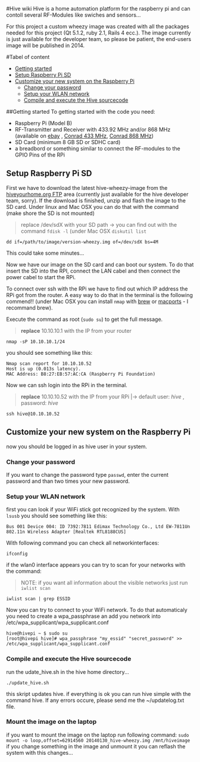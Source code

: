 #Hive wiki
Hive is a home automation platform for the raspberry pi and can contoll several RF-Modules like swiches and sensors...

For this project a custom wheezy image was created with all the packages needed for this project (Qt 5.1.2, ruby 2.1, Rails 4 ecc.). The image currently is just available for the developer team, so please be patient, the end-users image will be published in 2014. 

#Tabel of content
* [Getting started](https://github.com/HiveFive/Hive/wiki#getting-started)
* [Setup Raspberry Pi SD ](https://github.com/HiveFive/Hive/wiki#setup-raspberry-pi-sd)
* [Customize your new system on the Raspberry Pi](https://github.com/HiveFive/Hive/wiki#customize-your-new-system-on-the-raspberry-pi)
    * [Change your password](https://github.com/HiveFive/Hive/wiki#change-your-password)
    * [Setup your WLAN network](https://github.com/HiveFive/Hive/wiki/#setup-your-wlan-network)
    * [Compile and execute the Hive sourcecode](https://github.com/HiveFive/Hive/wiki#compile-and-execute-the-hive-sourcecode)

##Getting started
To getting started with the code you need:
* Raspberry Pi (Model B)
* RF-Transmitter and Receiver with 433.92 MHz and/or 868 MHz (available on [ebay](http://www.ebay.com/itm/433Mhz-WL-RF-Transmitter-Receiver-Module-Link-Kit-for-Arduino-ARM-MCU-Wireless-/380717845396?pt=LH_DefaultDomain_0&hash=item58a48d4b94) , [Conrad 433 MHz](http://www.conrad.at/ce/de/product/130428/Funk-Sender-Empfaenger-Set-433-MHz-AM-Baustein-Sender-3-12-VACDC-Empfaenger-5-VACDC-Reichweite-max-30-m/?ref=detview1&rt=detview1&rb=2), [Conrad 868 MHz](http://www.conrad.at/ce/de/product/190939/Funk-Sende-Empfaenger-Set-868-MHz-Baustein-Sender-3-12-VACDC-Empfaenger-5-VACDC-Reichweite-max-200-m/?ref=detview1&rt=detview1&rb=2))
* SD Card (minimum 8 GB SD or SDHC card)
* a breadbord or something similar to connect the RF-modules to the GPIO Pins of the RPi

## Setup Raspberry Pi SD
First we have to download the latest hive-wheezy-image from the [hiveyourhome.org FTP](http://www.hiveyourhome.org/) area (currently just available for the hive developer team, sorry).
If the download is finished, unzip and flash the image to the SD card.
Under linux and Mac OSX you can do that with the command (make shore the SD is not mounted)
> replace /dev/sdX with your SD path -> you can find out with the command `fdisk -l` (under Mac OSX `diskutil list`

`dd if=/path/to/image/version-wheezy.img of=/dev/sdX bs=4M`

This could take some minutes...

Now we have our image on the SD card and can boot our system. To do that insert the SD into the RPI, connect the LAN cabel and then connect the power cabel to start the RPi.

To connect over ssh with the RPi we have to find out which IP address the RPi got from the router. A easy way to do that in the terminal is the following commend!! (under Mac OSX you can install `nmap` with [brew](http://brew.sh/) or [macports](http://guide.macports.org/) - I recommand brew).

Execute the command as root (`sudo su`) to get the full message.

>**replace** 10.10.10.1 with the IP from your router

`nmap -sP 10.10.10.1/24`

you should see something like this:

    Nmap scan report for 10.10.10.52
    Host is up (0.013s latency).
    MAC Address: B8:27:EB:57:AC:CA (Raspberry Pi Foundation)

Now we can ssh login into the RPi in the terminal.
> **replace** 10.10.10.52 with the IP from your RPi |-> default user: _hive_ , password: _hive_

`ssh hive@10.10.10.52`

## Customize your new system on the Raspberry Pi
now you should be logged in as hive user in your system.
### Change your password
If you want to change the password type `passwd`, enter the current password and than two times your new password.

### Setup your WLAN network
first you can look if your WiFi stick got recognized by the system. With `lsusb` you should see something like this:

`Bus 001 Device 004: ID 7392:7811 Edimax Technology Co., Ltd EW-7811Un 802.11n Wireless Adapter [Realtek RTL8188CUS]`

With following command you can check all networkinterfaces:

`ifconfig`

if the wlan0 interface appears you can try to scan for your networks with the command:

> NOTE: if you want all information about the visible networks just run `iwlist scan`

`iwlist scan | grep ESSID`

Now you can try to connect to your WiFi network. To do that automaticaly you need to create a wpa_passphrase an add you network into /etc/wpa_supplicant/wpa_supplicant.conf

    hive@hivepi ~ $ sudo su
    [root@hivepi hive]# wpa_passphrase "my_essid" "secret_password" >> /etc/wpa_supplicant/wpa_supplicant.conf

### Compile and execute the Hive sourcecode

run the udate_hive.sh in the hive home directory...

`./update_hive.sh`

this skript updates hive. if everything is ok you can run hive simple with the command hive. If any errors occure, please send me the ~/updatelog.txt file.

### Mount the image on the laptop
if you want to mount the image on the laptop run following command:
`sudo mount -o loop,offset=62914560 20140130_hive-wheezy.img /mnt/hiveimage`
if you change something in the image and unmount it you can reflash the system with this changes...


